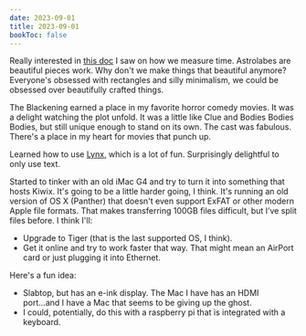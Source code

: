 ```yaml
---
date: 2023-09-01
title: 2023-09-01
bookToc: false
---
```

 
Really interested in [this doc](https://www.pbs.org/wgbh/nova/video/star-chasers-of-senegal/) I saw on how we measure time. Astrolabes are beautiful pieces work. Why don't we make things that beautiful anymore? Everyone's obsessed with rectangles and silly minimalism, we could be obsessed over beautifully crafted things.

The Blackening earned a place in my favorite horror comedy movies. It was a delight watching the plot unfold. It was a little like Clue and Bodies Bodies Bodies, but still unique enough to stand on its own. The cast was fabulous. There's a place in my heart for movies that punch up.

Learned how to use [Lynx](https://lynx.invisible-island.net), which is a lot of fun. Surprisingly delightful to only use text.

Started to tinker with an old iMac G4 and try to turn it into something that hosts Kiwix. It's going to be a little harder going, I think. It's running an old version of OS X (Panther) that doesn't even support ExFAT or other modern Apple file formats. That makes transferring 100GB files difficult, but I’ve split files before. I think I'll:

- Upgrade to Tiger (that is the last supported OS, I think).
- Get it online and try to work faster that way. That might mean an AirPort card or just plugging it into Ethernet. 

Here's a fun idea:
- Slabtop, but has an e-ink display. The Mac I have has an HDMI port...and I have a Mac that seems to be giving up the ghost.
- I could, potentially, do this with a raspberry pi that is integrated with a keyboard.
